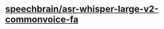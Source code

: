 # [speechbrain/asr-whisper-large-v2-commonvoice-fa](https://huggingface.co/speechbrain/asr-whisper-large-v2-commonvoice-fa)